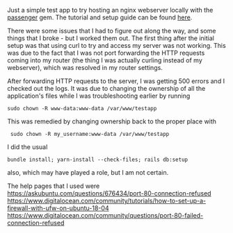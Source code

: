 Just a simple test app to try hosting an nginx webserver locally with the [passenger](https://phusionpassenger.com) gem. The tutorial and setup guide can be found [here](https://www.phusionpassenger.com/library/walkthroughs/deploy/ruby/ownserver/nginx/oss/install_language_runtime.html). 

There were some issues that I had to figure out along the way, and some things that I broke - but I worked them out. 
The first thing after the initial setup was that using curl to try and access my server was not working. This was due to the fact that I was not port forwarding the HTTP requests coming into my router (the thing I was actually curling instead of my webserver), which was resolved in my router settings. 

After forwarding HTTP requests to the server, I was getting 500 errors and I checked out the logs. It was due to changing the ownership of all the application's files while I was troubleshooting earlier by running 
```shell
sudo chown -R www-data:www-data /var/www/testapp
```
This was remedied by changing ownership back to the proper place with 
```shell
 sudo chown -R my_username:www-data /var/www/testapp
```
I did the usual 
```shell
bundle install; yarn-install --check-files; rails db:setup
```
also, which may have played a role, but I am not certain. 

The help pages that I used were 
	https://askubuntu.com/questions/676434/port-80-connection-refused
	https://www.digitalocean.com/community/tutorials/how-to-set-up-a-firewall-with-ufw-on-ubuntu-18-04
	https://www.digitalocean.com/community/questions/port-80-failed-connection-refused
